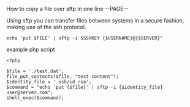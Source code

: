 How to copy a file over sftp in one line
--PAGE--

Using sftp you can transfer files between systems in a secure fashion, making use of the ssh protocol. 

    echo 'put $FILE' | sftp -i $SSHKEY {$USERNAME}@{$SERVER}"
    
example php script


    <?php
    
    $file = './test.dat';
    file_put_contents($file, "test content");
    $identity_file = '.ssh/id_rsa';
    $command = "echo 'put {$file}' | sftp -i {$identity_file} user@server.com";
    shell_exec($command);
